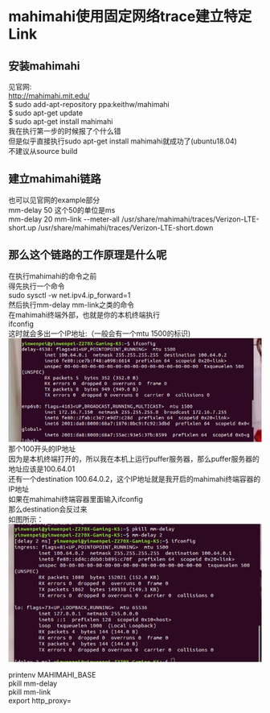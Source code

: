 # mahimahi使用固定网络trace建立特定Link
## 安装mahimahi
见官网:  
http://mahimahi.mit.edu/  
$ sudo add-apt-repository ppa:keithw/mahimahi  
$ sudo apt-get update  
$ sudo apt-get install mahimahi  
我在执行第一步的时候报了个什么错  
但是似乎直接执行sudo apt-get install mahimahi就成功了(ubuntu18.04)    
不建议从source build  

## 建立mahimahi链路 
也可以见官网的example部分  
mm-delay 50     这个50的单位是ms  
mm-delay 20 mm-link --meter-all /usr/share/mahimahi/traces/Verizon-LTE-short.up /usr/share/mahimahi/traces/Verizon-LTE-short.down  


## 那么这个链路的工作原理是什么呢
在执行mahimahi的命令之前  
得先执行一个命令  
sudo sysctl -w net.ipv4.ip_forward=1  
然后执行mm-delay mm-link之类的命令  
在mahimahi终端外部，也就是你的本机终端执行  
ifconfig  
这时就会多出一个IP地址:（一般会有一个mtu 1500的标识)  
![Image text](https://github.com/xiaosayin/Experience_of_research/blob/main/img/mahi_local.jpg)  
那个100开头的IP地址  
因为是本机终端打开的，所以我在本机上运行puffer服务器，那么puffer服务器的地址应该是100.64.01  
还有一个destination  100.64.0.2，这个IP地址就是我开启的mahimahi终端容器的IP地址  
如果在mahimahi终端容器里面输入ifconfig  
那么destination会反过来  
如图所示：  
![Image text](https://github.com/xiaosayin/Experience_of_research/blob/main/img/mahi_con.jpg)







printenv MAHIMAHI_BASE  
pkill mm-delay  
pkill mm-link  
export http_proxy=  

